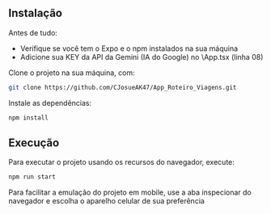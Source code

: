 ## Instalação

Antes de tudo:
- Verifique se você tem o Expo e o npm instalados na sua máquina
- Adicione sua KEY da API da Gemini (IA do Google) no \App.tsx (linha 08)

Clone o projeto na sua máquina, com:
```bash
git clone https://github.com/CJosueAK47/App_Roteiro_Viagens.git
```


Instale as dependências:

```bash
npm install
```

## Execução

Para executar o projeto usando os recursos do navegador, execute:

```bash
npm run start
```

Para facilitar a emulação do projeto em mobile, use a aba inspecionar do navegador e escolha o aparelho celular de sua preferência
